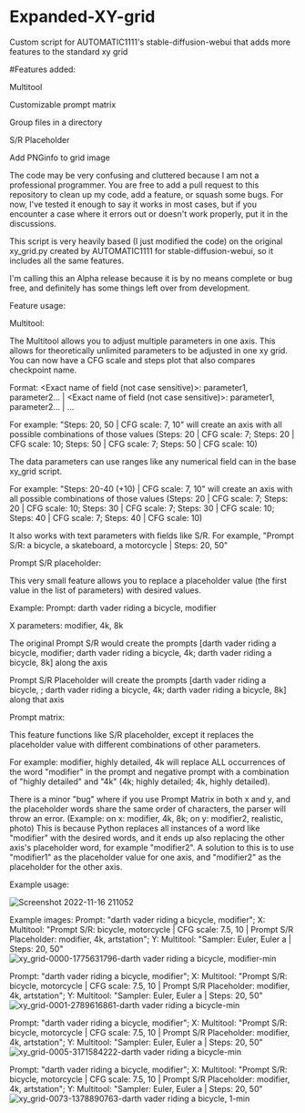 # Expanded-XY-grid
Custom script for AUTOMATIC1111's stable-diffusion-webui that adds more features to the standard xy grid

#Features added:

Multitool

Customizable prompt matrix

Group files in a directory

S/R Placeholder

Add PNGinfo to grid image



The code may be very confusing and cluttered because I am not a professional programmer. You are free to add a pull request to this repository to clean up my code, add a feature, or squash some bugs. For now, I've tested it enough to say it works in most cases, but if you encounter a case where it errors out or doesn't work properly, put it in the discussions.

This script is very heavily based (I just modified the code) on the original xy_grid.py created by AUTOMATIC1111 for stable-diffusion-webui, so it includes all the same features.

I'm calling this an Alpha release because it is by no means complete or bug free, and definitely has some things left over from development.



Feature usage:


Multitool:

The Multitool allows you to adjust multiple parameters in one axis. This allows for theoretically unlimited parameters to be adjusted in one xy grid.
You can now have a CFG scale and steps plot that also compares checkpoint name.

Format:
<Exact name of field (not case sensitive)>: parameter1, parameter2... | <Exact name of field (not case sensitive)>: parameter1, parameter2... | ...

For example: "Steps: 20, 50 | CFG scale: 7, 10" will create an axis with all possible combinations of those values (Steps: 20 | CFG scale: 7; Steps: 20 | CFG scale: 10; Steps: 50 | CFG scale: 7; Steps: 50 | CFG scale: 10)
 
The data parameters can use ranges like any numerical field can in the base xy_grid script.

For example: "Steps: 20-40 (+10) | CFG scale: 7, 10" will create an axis with all possible combinations of those values (Steps: 20 | CFG scale: 7; Steps: 20 | CFG scale: 10; Steps: 30 | CFG scale: 7; Steps: 30 | CFG scale: 10; Steps: 40 | CFG scale: 7; Steps: 40 | CFG scale: 10)

It also works with text parameters with fields like S/R. For example, "Prompt S/R: a bicycle, a skateboard, a motorcycle | Steps: 20, 50"



Prompt S/R placeholder:

This very small feature allows you to replace a placeholder value (the first value in the list of parameters) with desired values. 

Example: Prompt: darth vader riding a bicycle, modifier

X parameters: modifier, 4k, 8k

The original Prompt S/R would create the prompts [darth vader riding a bicycle, modifier; darth vader riding a bicycle, 4k; darth vader riding a bicycle, 8k] along the axis

Prompt S/R Placeholder will create the prompts [darth vader riding a bicycle, ; darth vader riding a bicycle, 4k; darth vader riding a bicycle, 8k] along that axis



Prompt matrix:

This feature functions like S/R placeholder, except it replaces the placeholder value with different combinations of other parameters.

For example: modifier, highly detailed, 4k will replace ALL occurrences of the word "modifier" in the prompt and negative prompt with a combination of "highly detailed" and "4k" (4k; highly detailed; 4k, highly detailed).

There is a minor "bug" where if you use Prompt Matrix in both x and y, and the placeholder words share the same order of characters, the parser will throw an error. (Example: on x: modifier, 4k, 8k; on y: modifier2, realistic, photo) This is because Python replaces all instances of a word like "modifier" with the desired words, and it ends up also replacing the other axis's placeholder word, for example "modifier2". A solution to this is to use "modifier1" as the placeholder value for one axis, and "modifier2" as the placeholder for the other axis.


Example usage:

![Screenshot 2022-11-16 211052](https://user-images.githubusercontent.com/80003301/202345637-a48d8e28-6bd7-4d3e-9539-94d41b4c6d50.png)


Example images:
Prompt: "darth vader riding a bicycle, modifier";
X: Multitool: "Prompt S/R: bicycle, motorcycle | CFG scale: 7.5, 10 | Prompt S/R Placeholder: modifier, 4k, artstation";
Y: Multitool: "Sampler: Euler, Euler a | Steps: 20, 50"
![xy_grid-0000-1775631796-darth vader riding a bicycle, modifier-min](https://user-images.githubusercontent.com/80003301/202277871-a4a3341b-13f7-42f4-a3e6-ca8f8cd8250a.png)

Prompt: "darth vader riding a bicycle, modifier";
X: Multitool: "Prompt S/R: bicycle, motorcycle | CFG scale: 7.5, 10 | Prompt S/R Placeholder: modifier, 4k, artstation";
Y: Multitool: "Sampler: Euler, Euler a | Steps: 20, 50"
![xy_grid-0001-2789616861-darth vader riding a bicycle-min](https://user-images.githubusercontent.com/80003301/202277910-40d72e95-0afe-4a84-821f-d769035e27d1.png)

Prompt: "darth vader riding a bicycle, modifier";
X: Multitool: "Prompt S/R: bicycle, motorcycle | CFG scale: 7.5, 10 | Prompt S/R Placeholder: modifier, 4k, artstation";
Y: Multitool: "Sampler: Euler, Euler a | Steps: 20, 50"
![xy_grid-0005-3171584222-darth vader riding a bicycle-min](https://user-images.githubusercontent.com/80003301/202277930-33f371b9-e128-44d0-83dc-e0ac632d5b18.png)

Prompt: "darth vader riding a bicycle, modifier";
X: Multitool: "Prompt S/R: bicycle, motorcycle | CFG scale: 7.5, 10 | Prompt S/R Placeholder: modifier, 4k, artstation";
Y: Multitool: "Sampler: Euler, Euler a | Steps: 20, 50"
![xy_grid-0073-1378890763-darth vader riding a bicycle, 1-min](https://user-images.githubusercontent.com/80003301/202277967-714d7e33-90bf-41f8-a6af-c6cb4594dd79.png)
